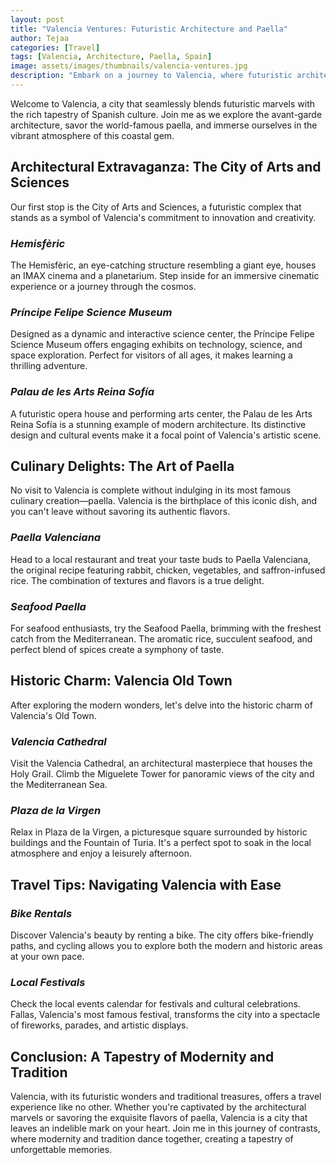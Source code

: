 ```yaml
---
layout: post
title: "Valencia Ventures: Futuristic Architecture and Paella"
author: Tejaa
categories: [Travel]
tags: [Valencia, Architecture, Paella, Spain]
image: assets/images/thumbnails/valencia-ventures.jpg
description: "Embark on a journey to Valencia, where futuristic architecture meets the tantalizing flavors of paella. Discover the vibrant culture, modern wonders, and culinary delights that make Valencia a must-visit destination."
---
```


Welcome to Valencia, a city that seamlessly blends futuristic marvels with the rich tapestry of Spanish culture. Join me as we explore the avant-garde architecture, savor the world-famous paella, and immerse ourselves in the vibrant atmosphere of this coastal gem.

## **Architectural Extravaganza: The City of Arts and Sciences**

Our first stop is the City of Arts and Sciences, a futuristic complex that stands as a symbol of Valencia's commitment to innovation and creativity.

### *Hemisfèric*

The Hemisfèric, an eye-catching structure resembling a giant eye, houses an IMAX cinema and a planetarium. Step inside for an immersive cinematic experience or a journey through the cosmos.

### *Príncipe Felipe Science Museum*

Designed as a dynamic and interactive science center, the Príncipe Felipe Science Museum offers engaging exhibits on technology, science, and space exploration. Perfect for visitors of all ages, it makes learning a thrilling adventure.

### *Palau de les Arts Reina Sofía*

A futuristic opera house and performing arts center, the Palau de les Arts Reina Sofía is a stunning example of modern architecture. Its distinctive design and cultural events make it a focal point of Valencia's artistic scene.

## **Culinary Delights: The Art of Paella**

No visit to Valencia is complete without indulging in its most famous culinary creation—paella. Valencia is the birthplace of this iconic dish, and you can't leave without savoring its authentic flavors.

### *Paella Valenciana*

Head to a local restaurant and treat your taste buds to Paella Valenciana, the original recipe featuring rabbit, chicken, vegetables, and saffron-infused rice. The combination of textures and flavors is a true delight.

### *Seafood Paella*

For seafood enthusiasts, try the Seafood Paella, brimming with the freshest catch from the Mediterranean. The aromatic rice, succulent seafood, and perfect blend of spices create a symphony of taste.

## **Historic Charm: Valencia Old Town**

After exploring the modern wonders, let's delve into the historic charm of Valencia's Old Town.

### *Valencia Cathedral*

Visit the Valencia Cathedral, an architectural masterpiece that houses the Holy Grail. Climb the Miguelete Tower for panoramic views of the city and the Mediterranean Sea.

### *Plaza de la Virgen*

Relax in Plaza de la Virgen, a picturesque square surrounded by historic buildings and the Fountain of Turia. It's a perfect spot to soak in the local atmosphere and enjoy a leisurely afternoon.

## **Travel Tips: Navigating Valencia with Ease**

### *Bike Rentals*

Discover Valencia's beauty by renting a bike. The city offers bike-friendly paths, and cycling allows you to explore both the modern and historic areas at your own pace.

### *Local Festivals*

Check the local events calendar for festivals and cultural celebrations. Fallas, Valencia's most famous festival, transforms the city into a spectacle of fireworks, parades, and artistic displays.

## **Conclusion: A Tapestry of Modernity and Tradition**

Valencia, with its futuristic wonders and traditional treasures, offers a travel experience like no other. Whether you're captivated by the architectural marvels or savoring the exquisite flavors of paella, Valencia is a city that leaves an indelible mark on your heart. Join me in this journey of contrasts, where modernity and tradition dance together, creating a tapestry of unforgettable memories.
